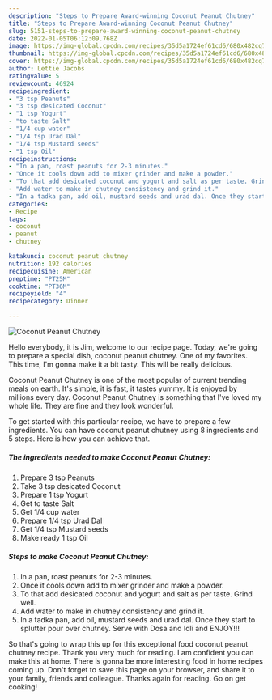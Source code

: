 ```yaml
---
description: "Steps to Prepare Award-winning Coconut Peanut Chutney"
title: "Steps to Prepare Award-winning Coconut Peanut Chutney"
slug: 5151-steps-to-prepare-award-winning-coconut-peanut-chutney
date: 2022-01-05T06:12:09.768Z
image: https://img-global.cpcdn.com/recipes/35d5a1724ef61cd6/680x482cq70/coconut-peanut-chutney-recipe-main-photo.jpg
thumbnail: https://img-global.cpcdn.com/recipes/35d5a1724ef61cd6/680x482cq70/coconut-peanut-chutney-recipe-main-photo.jpg
cover: https://img-global.cpcdn.com/recipes/35d5a1724ef61cd6/680x482cq70/coconut-peanut-chutney-recipe-main-photo.jpg
author: Lettie Jacobs
ratingvalue: 5
reviewcount: 46924
recipeingredient:
- "3 tsp Peanuts"
- "3 tsp desicated Coconut"
- "1 tsp Yogurt"
- "to taste Salt"
- "1/4 cup water"
- "1/4 tsp Urad Dal"
- "1/4 tsp Mustard seeds"
- "1 tsp Oil"
recipeinstructions:
- "In a pan, roast peanuts for 2-3 minutes."
- "Once it cools down add to mixer grinder and make a powder."
- "To that add desicated coconut and yogurt and salt as per taste. Grind well."
- "Add water to make in chutney consistency and grind it."
- "In a tadka pan, add oil, mustard seeds and urad dal. Once they start to splutter pour over chutney. Serve with Dosa and Idli and ENJOY!!!"
categories:
- Recipe
tags:
- coconut
- peanut
- chutney

katakunci: coconut peanut chutney 
nutrition: 192 calories
recipecuisine: American
preptime: "PT25M"
cooktime: "PT36M"
recipeyield: "4"
recipecategory: Dinner

---
```



![Coconut Peanut Chutney](https://img-global.cpcdn.com/recipes/35d5a1724ef61cd6/680x482cq70/coconut-peanut-chutney-recipe-main-photo.jpg)

Hello everybody, it is Jim, welcome to our recipe page. Today, we're going to prepare a special dish, coconut peanut chutney. One of my favorites. This time, I'm gonna make it a bit tasty. This will be really delicious.



Coconut Peanut Chutney is one of the most popular of current trending meals on earth. It's simple, it is fast, it tastes yummy. It is enjoyed by millions every day. Coconut Peanut Chutney is something that I've loved my whole life. They are fine and they look wonderful.


To get started with this particular recipe, we have to prepare a few ingredients. You can have coconut peanut chutney using 8 ingredients and 5 steps. Here is how you can achieve that.

<!--inarticleads1-->

##### The ingredients needed to make Coconut Peanut Chutney:

1. Prepare 3 tsp Peanuts
1. Take 3 tsp desicated Coconut
1. Prepare 1 tsp Yogurt
1. Get to taste Salt
1. Get 1/4 cup water
1. Prepare 1/4 tsp Urad Dal
1. Get 1/4 tsp Mustard seeds
1. Make ready 1 tsp Oil




<!--inarticleads2-->

##### Steps to make Coconut Peanut Chutney:

1. In a pan, roast peanuts for 2-3 minutes.
1. Once it cools down add to mixer grinder and make a powder.
1. To that add desicated coconut and yogurt and salt as per taste. Grind well.
1. Add water to make in chutney consistency and grind it.
1. In a tadka pan, add oil, mustard seeds and urad dal. Once they start to splutter pour over chutney. Serve with Dosa and Idli and ENJOY!!!




So that's going to wrap this up for this exceptional food coconut peanut chutney recipe. Thank you very much for reading. I am confident you can make this at home. There is gonna be more interesting food in home recipes coming up. Don't forget to save this page on your browser, and share it to your family, friends and colleague. Thanks again for reading. Go on get cooking!
